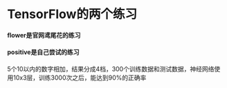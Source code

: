 # TensorFlow的两个练习

#### flower是官网鸢尾花的练习

#### positive是自己尝试的练习

5个10以内的数字相加，结果分成4档，300个训练数据和测试数据，神经网络使用10x3层，训练3000次之后，能达到90%的正确率


